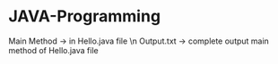 # JAVA-Programming

Main Method -> in Hello.java file \n
Output.txt -> complete output main method of Hello.java file
